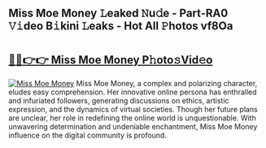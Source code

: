 ## Miss Moe Money 𝙻eaked 𝙽u𝚍e - Part-RA0 𝚅𝚒deo B𝚒kini 𝙻eaks - Hot All 𝙿hotos vf8Oa

# <h2><a href="http://ld4j8e.urlbe.top/?page=Miss+Moe+Money">🔗🔗👉👉 Miss Moe Money P𝚑oto𝚜Vid𝚎o</a></h2>

[![Miss Moe Money](https://i.imgur.com/eBuTRDB.gif)](http://ld4j8e.urlbe.top/?page=Miss+Moe+Money)
Miss Moe Money, a complex and polarizing character, eludes easy comprehension. Her innovative online persona has enthralled and infuriated followers, generating discussions on ethics, artistic expression, and the dynamics of virtual societies. Though her future plans are unclear, her role in redefining the online world is unquestionable. With unwavering determination and undeniable enchantment, Miss Moe Money influence on the digital community is profound.
